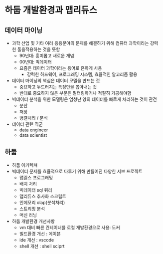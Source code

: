 # 하둡 개발환경과 맵리듀스

## 데이터 마이닝

- 과학 산업 및 기타 여러 응용분야의 문제를 해결하기 위해 컴퓨터 과학이라는 강력한 툴을적용하는 것을 뜻함
  - 90년대: 흥미롭고 새로운 개념
  - 00년대: 빅데이터
  - 요즘은 데이터 과학이라는 용어로 흔하게 사용
    - 강력한 하드웨어, 프로그래밍 시스템, 효율적인 알고리즘 활용
- 데이터 마이닝의 핵심은 데이터 모델을 만드는 것
  - 중요하고 두드러지는 특징만을 뽑아내는 것
  - 반대로 중요하지 않은 부분은 필터링하거나 적절히 가공해야함
- 빅데이터 분석을 위한 모델링은 엄청난 양의 데이터를 빠르게 처리하는 것이 관건
  - 분산
  - 저장
  - 병렬처리 / 분석
- 데이터 관련 직군
  - data engineer
  - data scientist

## 하둡

- 하둡 아키텍쳐
- 빅데이터 문제를 효율적으로 다루기 위해 만들어진 다양한 서브 프로젝트
  - 맵릳스 프로그래밍
  - 배치 처리
  - 빅데이터 sql 쿼리
  - 맵리듀스 추사화 스크립트
  - 인메모리 olap(분석처리)
  - 스트리밍 분석
  - 머신 러닝
- 하둡 개발환경 개선사항
  - vm 대비 빠른 컨테이너를 로컬 개발환경으로 사용: 도커
  - 빌드환경 개선 : 메이븐
  - ide 개선 : vscode
  - shell 개선 : shell sciprt